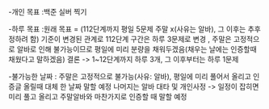 -개인 목표 :백준 실버 찍기

-하루 목표 :원래 목표 = (112단계까지 평일 5문제 주말 x(사유는 알바), 그 이후는 추후 정하려 함) 
기준이 변경된 관계로 112단계 구간은 하루 3문제로 변경 , 주말은 고정적으로 알바로 인해 불가능이므로 평일에 미리 분량을 채워두겠음(채우는 날에는 인증할때 채웠다고 말하겠음) 
결론 -> 1~12단계까지 하루 3개, 그 이후부터는 하루 1문제

-불가능한 날짜 : 주말은 고정적으로 불가능(사유: 알바), 평일에 미리 풀어서 올리고 인증글 올릴때 대체 한 날짜 말할 예정
나머지는 알바 대타 및 개인사정 -> 일정이 잡히면 미리 풀고 올리고 주말알바와 마찬가지로 인증할 때 말할 예정
